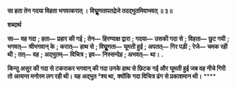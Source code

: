 **सा हता तेन गदया विहता भगवत्करात् ।** **विघूॢणतापतद्रेजे तदद्भुतमिवाभवत् ॥ ३॥** 

**शब्दार्थ** 

**सा—** **वह गदा** **; हता—** **प्रहार की गई** **; तेन—** **हिरण्याक्ष द्वारा** **; गदया—** **उसकी गदा से** **; विहता—** **छुट गयी** **; भगवत्—** **श्रीभगवान् के** **; करात्—** **हाथ से** **; विघूॢणता—** **घूमती हुई** **; अपतत्—** **गिर पड़ी** **; रेजे—** **चमक रही थी** **; तत्—** **वह** **;** **अद्भुतम्—** **विचित्र** **; इव—** **निस्सन्देह** **; अभवत्—** **था।** **.** 

**किन्तु असुर की गदा से टकराकर भगवान् की गदा उनके हाथ से छिटक गई और** **घूमती हुई जब वह नीचे गिरी तो अत्यन्त मनोरम लग रही थी। यह अद्भुत ²श्य था,** **क्योंकि गदा विचित्र ढंग से प्रकाशमान थी।** **** 